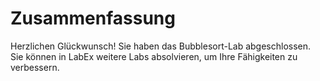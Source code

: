 # Zusammenfassung

Herzlichen Glückwunsch! Sie haben das Bubblesort-Lab abgeschlossen. Sie können in LabEx weitere Labs absolvieren, um Ihre Fähigkeiten zu verbessern.
